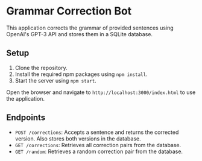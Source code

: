 # Grammar Correction Bot

This application corrects the grammar of provided sentences using OpenAI's GPT-3 API and stores them in a SQLite database.

## Setup

1. Clone the repository.
2. Install the required npm packages using `npm install`.
3. Start the server using `npm start`.

Open the browser and navigate to `http://localhost:3000/index.html` to use the application.

## Endpoints

- `POST /corrections`: Accepts a sentence and returns the corrected version. Also stores both versions in the database.
- `GET /corrections`: Retrieves all correction pairs from the database.
- `GET /random`: Retrieves a random correction pair from the database.
